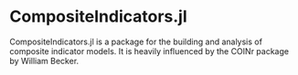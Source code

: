 # CompositeIndicators.jl

 CompositeIndicators.jl is a package for the building and analysis of composite indicator models. It is heavily influenced by the COINr package by William Becker.
